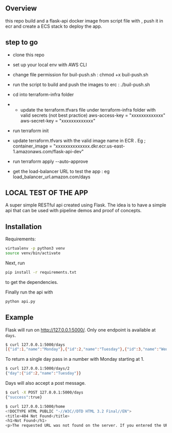 ## Overview

this repo build and a flask-api docker image from script file with  , push it in ecr and  create a ECS stack to deploy the app.

## step to go 

- clone this repo
- set up your local env with AWS CLI 
- change file permission for buil-push.sh : chmod +x buil-push.sh 
- run the script to build and push the images to erc : ./buil-push.sh 
- cd into terraform-infra folder 
- - update the terraform.tfvars file under terraform-infra folder with valid secrets (not best practice) aws-access-key = "xxxxxxxxxxxxx" 
aws-secret-key = "xxxxxxxxxxxxx"

- run terraform init 
- update terraform.tfvars with the valid image name in ECR . Eg ; container_image = "xxxxxxxxxxxxxx.dkr.ecr.us-east-1.amazonaws.com/flask-api-dev"
- run terraform apply --auto-approve 
- get the load-balancer URL to test the app : eg load_balancer_url.amazon.com/days


## LOCAL TEST OF THE APP

A super simple RESTful api created using Flask. The idea is to have a simple api that can be used with pipeline demos and proof of concepts.

## Installation

Requirements:

```sh
virtualenv -p python3 venv
source venv/bin/activate
```

Next, run

```sh
pip install -r requirements.txt
```

to get the dependencies.

Finally run the api with

```sh
python api.py
```

## Example

Flask will run on http://127.0.0.1:5000/. Only one endpoint is available at ``days``.

```sh
$ curl 127.0.0.1:5000/days
[{"id":1,"name":"Monday"},{"id":2,"name":"Tuesday"},{"id":3,"name":"Wednesday"},{"id":4,"name":"Thursday"},{"id":5,"name":"Friday"},{"id":6,"name":"Saturday"},{"id":7,"name":"Sunday"}]
```

To return a single day pass in a number with Monday starting at 1.

```sh
$ curl 127.0.0.1:5000/days/2
{"day":{"id":2,"name":"Tuesday"}}
```

Days will also accept a post message.

```sh
$ curl -X POST 127.0.0.1:5000/days
{"success":true}
```

```sh
$ curl 127.0.0.1:5000/home
<!DOCTYPE HTML PUBLIC "-//W3C//DTD HTML 3.2 Final//EN">
<title>404 Not Found</title>
<h1>Not Found</h1>
<p>The requested URL was not found on the server. If you entered the URL manually please check your spelling and try again.</p>
```
